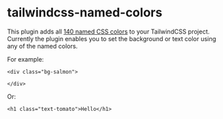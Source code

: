 # tailwindcss-named-colors

This plugin adds all
[140 named CSS colors](https://developer.mozilla.org/en-US/docs/Web/CSS/color_value)
to your TailwindCSS project. Currently the plugin enables you to set the
background or text color using any of the named colors.

For example:

```
<div class="bg-salmon">

</div>
```

Or:

```
<h1 class="text-tomato">Hello</h1>
```
